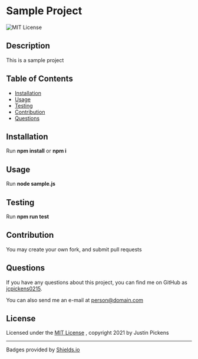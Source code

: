 # Sample Project
![MIT License](https://img.shields.io/badge/License-MIT-brightgreen)
## Description
This is a sample project
## Table of Contents
- [Installation](#installation)
- [Usage](#usage)
- [Testing](#testing)
- [Contribution](#contribution)
- [Questions](#questions)
## Installation
Run **npm install** or **npm i**
## Usage
Run **node sample.js**
## Testing
Run **npm run test**
## Contribution
You may create your own fork, and submit pull requests
## Questions
If you have any questions about this project, you can find me on GitHub as [jcpickens0215](https://github.com/jcpickens0215).

You can also send me an e-mail at person@domain.com
## License

Licensed under the [MIT License](https://mit-license.org/)
, copyright 2021 by Justin Pickens
____

Badges provided by [Shields.io](https://shields.io/)